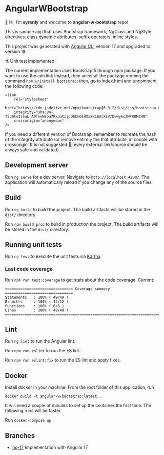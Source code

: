 # AngularWBootstrap

👋 Hi, I’m **syrenly** and welcome to **angular-w-bootstrap** repo!

This is sample app that uses Bootstrap framework, NgClass and NgStyle directives, class dynamic attributes, suffix operators, inline styles.

This project was generated with [Angular CLI](https://github.com/angular/angular-cli) version 17 and upgraded to version 18

⚗️ Unit test implemented.

The current implementation uses Bootstrap 5 through npm package. If you want to use the cdn link instead, then uninstall the package running the command `npm uninstall bootstrap`; then, go to [index.html](./src/index.html) and uncomment the following code:

```
<link
	rel="stylesheet"
	href="https://cdn.jsdelivr.net/npm/bootstrap@5.3.2/dist/css/bootstrap.min.css"
	integrity="sha384-T3c6CoIi6uLrA9TneNEoa7RxnatzjcDSCmG1MXxSR1GAsXEV/Dwwykc2MPK8M2HN"
	crossorigin="anonymous"
/>
```

If you need a different version of Bootstrap, remember to recreate the hash of the integrity attribute (or remove entirely the that attribute, in couple with crossorigin. It is not suggested 👮; every external link/source should be always safe and validated).

## Development server

Run `ng serve` for a dev server. Navigate to `http://localhost:4200/`. The application will automatically reload if you change any of the source files.

## Build

Run `ng build` to build the project. The build artifacts will be stored in the `dist/` directory.

Run `npm build:prod` to build in production the project. The build artifacts will be stored in the `dist/` directory.

## Running unit tests

Run `ng test` to execute the unit tests via [Karma](https://karma-runner.github.io).

### Last code coverage

Run `npm run test:coverage` to get stats about the code coverage. Current:

```
=============================== Coverage summary ===============================
Statements   : 100% ( 49/49 )
Branches     : 100% ( 12/12 )
Functions    : 100% ( 6/6 )
Lines        : 100% ( 48/48 )
================================================================================
```

## Lint

Run `ng lint` to run the Angular lint.

Run `npm run eslint` to run the ES lint.

Run `npm run eslint:fix` to run the ES lint and apply fixes.

## Docker

Install docker in your machine. From the root folder of this application, run

`docker build -t angular-w-bootstrap:latest .`

It will need a couple of minutes to set up the container the first time. The following runs will be faster.

Run `docker-compose up`

## Branches

-   [ng-17](https://github.com/syrenly/angular-w-bootstrap/tree/ng-17) Implementation with Angular 17
